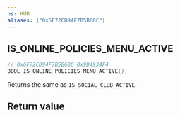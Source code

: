```yaml
---
ns: HUD
aliases: ["0x6F72CD94F7B5B68C"]
---
```

## IS_ONLINE_POLICIES_MENU_ACTIVE

```c
// 0x6F72CD94F7B5B68C 0x9D4934F4
BOOL IS_ONLINE_POLICIES_MENU_ACTIVE();
```

Returns the same as `IS_SOCIAL_CLUB_ACTIVE`.

## Return value
